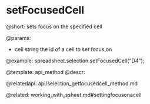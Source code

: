 setFocusedCell
==============

@short:
	sets focus on the specified cell
    
@params:
- cell		string		the id of a cell to set focus on

@example:
spreadsheet.selection.setFocusedCell("D4"); 

@template: api_method
@descr:
 

@relatedapi:
api/selection_getfocusedcell_method.md


@related:
working_with_ssheet.md#settingfocusonacell
